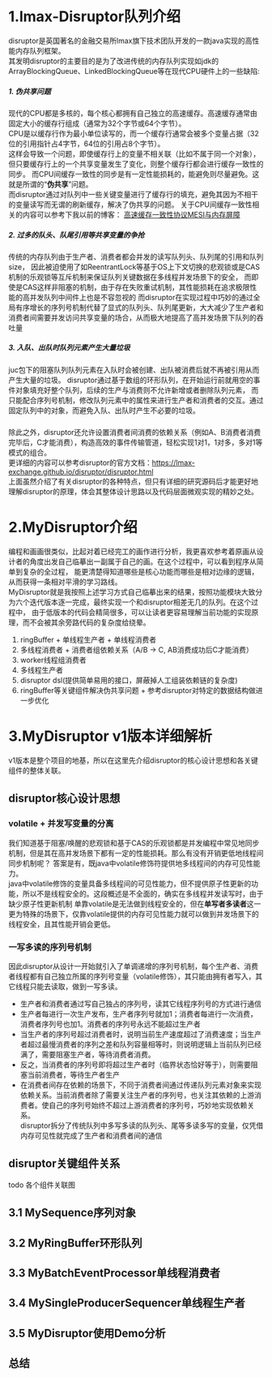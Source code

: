# 1.lmax-Disruptor队列介绍
disruptor是英国著名的金融交易所lmax旗下技术团队开发的一款java实现的高性能内存队列框架。  
其发明disruptor的主要目的是为了改进传统的内存队列实现如jdk的ArrayBlockingQueue、LinkedBlockingQueue等在现代CPU硬件上的一些缺陷: 
##### 1. 伪共享问题 
   现代的CPU都是多核的，每个核心都拥有自己独立的高速缓存。高速缓存通常由固定大小的缓存行组成（通常为32个字节或64个字节）。  
   CPU是以缓存行作为最小单位读写的，而一个缓存行通常会被多个变量占据（32位的引用指针占4字节，64位的引用占8个字节）。  
   这样会导致一个问题，即使缓存行上的变量不相关联（比如不属于同一个对象），但只要缓存行上的一个共享变量发生了变化，则整个缓存行都会进行缓存一致性的同步。
   而CPU间缓存一致性的同步是有一定性能损耗的，能避免则尽量避免。这就是所谓的“**伪共享**”问题。  
   而disruptor通过对队列中一些关键变量进行了缓存行的填充，避免其因为不相干的变量读写而无谓的刷新缓存，解决了伪共享的问题。
   关于CPU间缓存一致性相关的内容可以参考下我以前的博客：
   [高速缓存一致性协议MESI与内存屏障](https://www.cnblogs.com/xiaoxiongcanguan/p/13184801.html)
##### 2. 过多的队头、队尾引用等共享变量的争抢
   传统的内存队列由于生产者、消费者都会并发的读写队列头、队列尾的引用和队列size， 
   因此被迫使用了如ReentrantLock等基于OS上下文切换的悲观锁或是CAS机制的乐观锁等互斥机制来保证队列关键数据在多线程并发场景下的安全，
   而即使是CAS这样非阻塞的机制，由于存在失败重试机制，其性能损耗在追求极限性能的高并发队列中间件上也是不容忽视的
   而disruptor在实现过程中巧妙的通过全局有序增长的序列号机制代替了显式的队列头、队列尾更新，大大减少了生产者和消费者间需要并发访问共享变量的场合，从而极大地提高了高并发场景下队列的吞吐量
   
##### 3. 入队、出队时队列元素产生大量垃圾
   juc包下的阻塞队列队列元素在入队时会被创建、出队被消费后就不再被引用从而产生大量的垃圾。 
   disruptor通过基于数组的环形队列，在开始运行前就用空的事件对象填充好整个队列，后续的生产与消费则不允许新增或者删除队列元素，
   而只能配合序列号机制，修改队列元素中的属性来进行生产者和消费者的交互。通过固定队列中的对象，而避免入队、出队时产生不必要的垃圾。  
##### 
   除此之外，disruptor还允许设置消费者间消费的依赖关系（例如A、B消费者消费完毕后，C才能消费），构造高效的事件传输管道，轻松实现1对1，1对多，多对1等模式的组合。   
   更详细的内容可以参考disruptor的官方文档：https://lmax-exchange.github.io/disruptor/disruptor.html  
   上面虽然介绍了有关disruptor的各种特点，但只有详细的研究源码后才能更好地理解disruptor的原理，体会其整体设计思路以及代码层面微观实现的精妙之处。
# 2.MyDisruptor介绍
编程和画画很类似，比起对着已经完工的画作进行分析，我更喜欢参考着原画从设计者的角度出发自己临摹出一副属于自己的画。在这个过程中，可以看到程序从简单到复杂的全过程，
能更清楚得知道哪些是核心功能而哪些是相对边缘的逻辑，从而获得一条相对平滑的学习路线。  
MyDisruptor就是我按照上述学习方式自己临摹出来的结果，按照功能模块大致分为六个迭代版本逐一完成，最终实现一个和disruptor相差无几的队列。在这个过程中，
由于低版本的代码会精简很多，可以让读者更容易理解当前功能的实现原理，而不会被其余旁路代码的复杂度给绕晕。
1. ringBuffer + 单线程生产者 + 单线程消费者
2. 多线程消费者 + 消费者组依赖关系（A/B -> C, AB消费成功后C才能消费）
3. worker线程组消费者
4. 多线程生产者
5. disruptor dsl(提供简单易用的接口，屏蔽掉人工组装依赖链的复杂度)
6. ringBuffer等关键组件解决伪共享问题 + 参考disruptor对特定的数据结构做进一步优化

# 3.MyDisruptor v1版本详细解析
v1版本是整个项目的地基，所以在这里先介绍disruptor的核心设计思想和各关键组件的整体关联。
## disruptor核心设计思想
### volatile + 并发写变量的分离
我们知道基于阻塞/唤醒的悲观锁和基于CAS的乐观锁都是并发编程中常见地同步机制，但是其在高并发场景下都有一定的性能损耗。那么有没有开销更低地线程间同步机制呢？
答案是有，既java中volatile修饰符提供地多线程间的内存可见性能力。  
java中volatile修饰的变量具备多线程间的可见性能力，但不提供原子性更新的功能，所以不是线程安全的。这段概述是不全面的，确实在多线程并发读写时，由于缺少原子性更新机制
单靠volatile是无法做到线程安全的，但在**单写者多读者**这一更为特殊的场景下，仅靠volatile提供的内存可见性能力就可以做到并发场景下的线程安全，且其性能开销会更低。
### 一写多读的序列号机制
因此disruptor从设计一开始就引入了单调递增的序列号机制，每个生产者、消费者线程都有自己独立所属的序列号变量（volatile修饰），其只能由拥有者写入，其它线程只能去读取，做到一写多读。 
* 生产者和消费者通过写自己独占的序列号，读其它线程序列号的方式进行通信
* 生产者每进行一次生产发布，生产者序列号就加1；消费者每进行一次消费，消费者序列号也加1。消费者的序列号永远不能超过生产者
* 当生产者的序列号超过消费者时，说明当前生产速度超过了消费速度；当生产者超过最慢消费者的序列之差和队列容量相等时，则说明逻辑上当前队列已经满了，需要阻塞生产者，等待消费者消费。
* 反之，当消费者的序列号即将超过生产者时（临界状态恰好等于），则需要阻塞当前消费者，等待生产者生产  
* 在消费者间存在依赖的场景下，不同于消费者间通过传递队列元素对象来实现依赖关系。当前消费者除了需要关注生产者的序列号，也关注其依赖的上游消费者。使自己的序列号始终不超过上游消费者的序列号，巧妙地实现依赖关系。  
disruptor拆分了传统队列中多写多读的队列头、尾等多读多写的变量，仅凭借内存可见性就完成了生产者和消费者间的通信

## disruptor关键组件关系
todo 各个组件关联图

## 3.1 MySequence序列对象
## 3.2 MyRingBuffer环形队列
## 3.3 MyBatchEventProcessor单线程消费者
## 3.4 MySingleProducerSequencer单线程生产者
## 3.5 MyDisruptor使用Demo分析
## 总结
